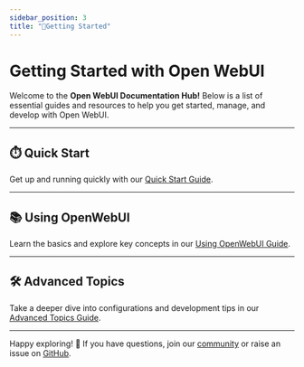 ```yaml
---
sidebar_position: 3
title: "🚀Getting Started"
---
```


# Getting Started with Open WebUI

Welcome to the **Open WebUI Documentation Hub!** Below is a list of essential guides and resources to help you get started, manage, and develop with Open WebUI.

---

## ⏱️ Quick Start  
Get up and running quickly with our [Quick Start Guide](./quick-start).

---

## 📚 Using OpenWebUI  
Learn the basics and explore key concepts in our [Using OpenWebUI Guide](./using-openwebui).

---

## 🛠️ Advanced Topics  
Take a deeper dive into configurations and development tips in our [Advanced Topics Guide](./advanced-topics).

---

Happy exploring! 🎉 If you have questions, join our [community](https://discord.gg/5rJgQTnV4s) or raise an issue on [GitHub](https://github.com/open-webui/open-webui). 

